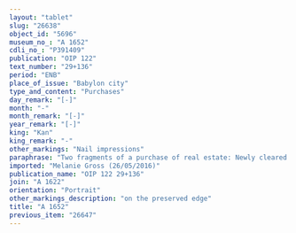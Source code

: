 ```yaml
---
layout: "tablet"
slug: "26638"
object_id: "5696"
museum_no_: "A 1652"
cdli_no_: "P391409"
publication: "OIP 122"
text_number: "29+136"
period: "ENB"
place_of_issue: "Babylon city"
type_and_content: "Purchases"
day_remark: "[-]"
month: "-"
month_remark: "[-]"
year_remark: "[-]"
king: "Kan"
king_remark: "-"
other_markings: "Nail impressions"
paraphrase: "Two fragments of a purchase of real estate: Newly cleared land (<em>tapt&ucirc;</em>), which is located on the bank (<em>ki&scaron;ādu</em>) of Bānītu Canal (<em>Nār-Bānīti</em>) in Babylon, is sold. Apparently it borders on property of <strong>C<sub>1</sub></strong>, <strong>C<sub>2</sub></strong>, <strong>C<sub>3</sub></strong> and <strong>C<sub>4</sub></strong>. Instead of seal impressions (<em>kunukku</em>), fingernail impressions (<em>ṣupru</em>) of the sellers.<br /> &nbsp;<br /> <strong>B<sub>1</sub></strong> = Kabtia; <strong>B<sub>2</sub></strong> = Nāˀid-[&hellip;]; <strong>B<sub>3</sub></strong> = [&hellip;]-Ea; <strong>C<sub>1</sub></strong> = Bēl-ēre&scaron;; <strong>C<sub>2</sub></strong> = [&hellip;]-S&icirc;n//Arad-Bēl; <strong>C<sub>3</sub></strong> = Nab&ucirc;-[&hellip;], herdsman of horses (<em>rēˀ&icirc; imēri</em>); <strong>C<sub>4</sub></strong> = [&hellip;]-Bēl<br /> &nbsp;"
imported: "Melanie Gross (26/05/2016)"
publication_name: "OIP 122 29+136"
join: "A 1622"
orientation: "Portrait"
other_markings_description: "on the preserved edge"
title: "A 1652"
previous_item: "26647"
---
```

